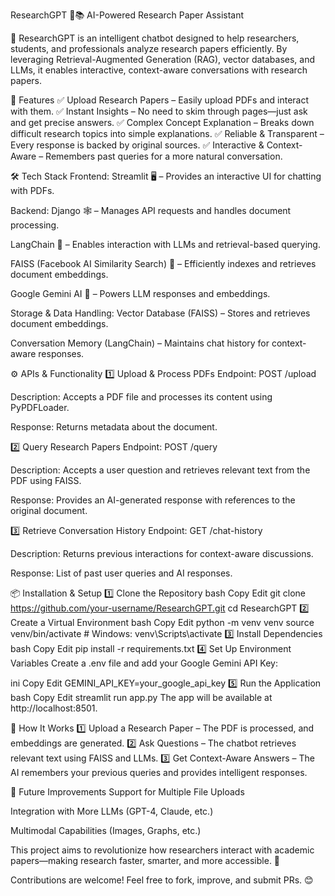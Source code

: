 ResearchGPT 🧠📚
AI-Powered Research Paper Assistant

🚀 ResearchGPT is an intelligent chatbot designed to help researchers, students, and professionals analyze research papers efficiently. By leveraging Retrieval-Augmented Generation (RAG), vector databases, and LLMs, it enables interactive, context-aware conversations with research papers.

🔹 Features
✅ Upload Research Papers – Easily upload PDFs and interact with them.
✅ Instant Insights – No need to skim through pages—just ask and get precise answers.
✅ Complex Concept Explanation – Breaks down difficult research topics into simple explanations.
✅ Reliable & Transparent – Every response is backed by original sources.
✅ Interactive & Context-Aware – Remembers past queries for a more natural conversation.

🛠️ Tech Stack
Frontend:
Streamlit 🖥️ – Provides an interactive UI for chatting with PDFs.

Backend:
Django 🕸️ – Manages API requests and handles document processing.

LangChain 🧠 – Enables interaction with LLMs and retrieval-based querying.

FAISS (Facebook AI Similarity Search) 📌 – Efficiently indexes and retrieves document embeddings.

Google Gemini AI 🤖 – Powers LLM responses and embeddings.

Storage & Data Handling:
Vector Database (FAISS) – Stores and retrieves document embeddings.

Conversation Memory (LangChain) – Maintains chat history for context-aware responses.

⚙️ APIs & Functionality
1️⃣ Upload & Process PDFs
Endpoint: POST /upload

Description: Accepts a PDF file and processes its content using PyPDFLoader.

Response: Returns metadata about the document.

2️⃣ Query Research Papers
Endpoint: POST /query

Description: Accepts a user question and retrieves relevant text from the PDF using FAISS.

Response: Provides an AI-generated response with references to the original document.

3️⃣ Retrieve Conversation History
Endpoint: GET /chat-history

Description: Returns previous interactions for context-aware discussions.

Response: List of past user queries and AI responses.

📦 Installation & Setup
1️⃣ Clone the Repository
bash
Copy
Edit
git clone https://github.com/your-username/ResearchGPT.git
cd ResearchGPT
2️⃣ Create a Virtual Environment
bash
Copy
Edit
python -m venv venv
source venv/bin/activate  # Windows: venv\Scripts\activate
3️⃣ Install Dependencies
bash
Copy
Edit
pip install -r requirements.txt
4️⃣ Set Up Environment Variables
Create a .env file and add your Google Gemini API Key:

ini
Copy
Edit
GEMINI_API_KEY=your_google_api_key
5️⃣ Run the Application
bash
Copy
Edit
streamlit run app.py
The app will be available at http://localhost:8501.

📌 How It Works
1️⃣ Upload a Research Paper – The PDF is processed, and embeddings are generated.
2️⃣ Ask Questions – The chatbot retrieves relevant text using FAISS and LLMs.
3️⃣ Get Context-Aware Answers – The AI remembers your previous queries and provides intelligent responses.

🔮 Future Improvements
Support for Multiple File Uploads

Integration with More LLMs (GPT-4, Claude, etc.)

Multimodal Capabilities (Images, Graphs, etc.)

This project aims to revolutionize how researchers interact with academic papers—making research faster, smarter, and more accessible. 🚀

Contributions are welcome! Feel free to fork, improve, and submit PRs. 😊